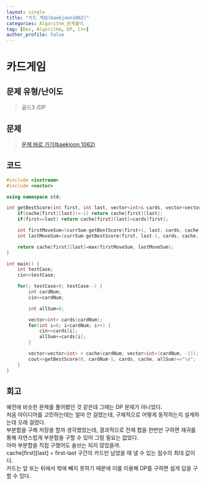 ```yaml
---
layout: single
title: "카드 게임(baekjoon1062)"
categories: Algorithm_문제풀이
tag: [Dev, Algorithm, DP, C++]
author_profile: false
---
```


# 카드게임

## 문제 유형/난이도
>골드3 /DP

## 문제
> <a href="https://www.acmicpc.net/problem/1062">문제 바로 가기(baekjoon 1062)</a>

## 코드
```c++
#include <iostream>
#include <vector>

using namespace std;

int getBestScore(int first, int last, vector<int>& cards, vector<vector<int> >& cache, int currSum) {
    if(cache[first][last]!=-1) return cache[first][last];
    if(first==last) return cache[first][last]=cards[first];

    int firstMoveSum=(currSum-getBestScore(first+1, last, cards, cache, currSum-cards[first]));
    int lastMoveSum=(currSum-getBestScore(first, last-1, cards, cache, currSum-cards[last]));

    return cache[first][last]=max(firstMoveSum, lastMoveSum);
}

int main() {
    int testCase;
    cin>>testCase;

    for(; testCase>0; testCase--) {
        int cardNum;
        cin>>cardNum;

        int allSum=0;

        vector<int> cards(cardNum);
        for(int i=0; i<cardNum; i++) {
            cin>>cards[i];
            allSum+=cards[i];
        }

        vector<vector<int> > cache(cardNum, vector<int>(cardNum, -1));
        cout<<getBestScore(0, cardNum-1, cards, cache, allSum)<<"\n";
    }
}
```

## 회고
예전에 비슷한 문제를 풀어봤던 것 같은데 그때는 DP 문제가 아니었다.  
처음 아이디어를 고민하는데는 얼마 안 걸렸는데, 구체적으로 어떻게 동작하는지 설계하는데 오래 걸렸다.  
부분합을 구해 저장을 할까 생각했었는데, 결과적으로 전체 합을 한번만 구하면 재귀를 통해 자연스럽게 부분합을 구할 수 있어 그럴 필요는 없었다.  
아마 부분합을 직접 구했어도 솔브는 되지 않았을까.  
cache[first][last] = first-last 구간의 카드만 남았을 때 낼 수 있는 점수의 최대 값이다.  
카드는 앞 또는 뒤에서 밖에 빼지 못하기 때문에 이를 이용해 DP를 구하면 쉽게 답을 구할 수 있다. 
